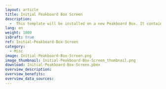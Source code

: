 ```yaml
---
layout: article
title: Initial Peakboard Box Screen
description: 
  -  This template will be installed on a new Peakboard Box. It contains the possibility to set up the Wifi for the box with a mouse or a touchscreen. It shows the first steps to do to connect the Peakboard Box with the Peakboard Designer.
lang: en
weight: 1000
isDraft: true
ref: Initial-Peakboard-Box-Screen
category:
  - Misc
image: Initial-Peakboard-Box-Screen.png
image_thumbnail: Initial-Peakboard-Box-Screen_thumbnail.png
download: Initial-Peakboard-Box-Screen.pbmx
overview_description:
overview_benefits:
overview_data_sources:
---
```

